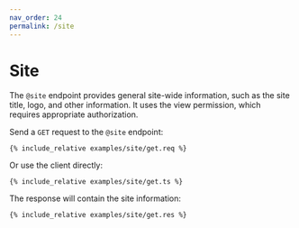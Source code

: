 ```yaml
---
nav_order: 24
permalink: /site
---
```


# Site

The `@site` endpoint provides general site-wide information, such as the site title, logo, and other information. It uses the view permission, which requires appropriate authorization.

Send a `GET` request to the `@site` endpoint:

```
{% include_relative examples/site/get.req %}
```

Or use the client directly:

```
{% include_relative examples/site/get.ts %}
```

The response will contain the site information:

```
{% include_relative examples/site/get.res %}
```
